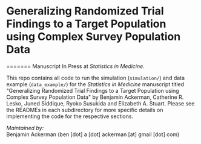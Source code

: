  # Generalizing Randomized Trial Findings to a Target Population using Complex Survey Population Data
=======
Manuscript In Press at *Statistics in Medicine*.

This repo contains all code to run the simulation (`simulation/`) and data example (`data_example/`) for the *Statistics in Medicine* manuscript titled "Generalizing Randomized Trial Findings to a Target Population using Complex Survey Population Data" by Benjamin Ackerman, Catherine R. Lesko, Juned Siddique, Ryoko Susukida and Elizabeth A. Stuart. Please see the READMEs in each subdirectory for more specific details on implementing the code for the respective sections.

_Maintained by:_    
Benjamin Ackerman (ben [dot] a [dot] ackerman [at] gmail [dot] com)
